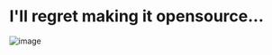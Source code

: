 # I'll regret making it opensource...
![image](https://github.com/user-attachments/assets/8697f0f4-922a-41e9-9ded-f7a73d42b130)
